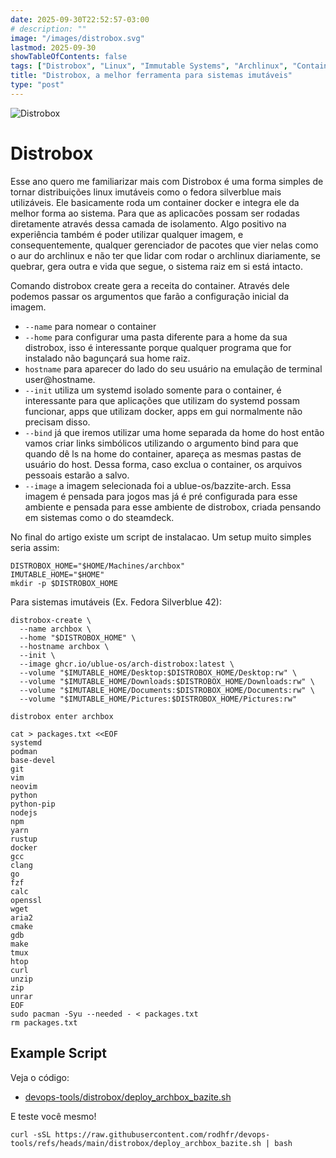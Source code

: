 ```yaml
---
date: 2025-09-30T22:52:57-03:00
# description: ""
image: "/images/distrobox.svg"
lastmod: 2025-09-30
showTableOfContents: false
tags: ["Distrobox", "Linux", "Immutable Systems", "Archlinux", "Containers"]
title: "Distrobox, a melhor ferramenta para sistemas imutáveis"
type: "post"
---
```

![Distrobox](/images/distrobox.svg "Uma caixa de pandora")

# Distrobox 

Esse ano quero me familiarizar mais com 
Distrobox é uma forma simples de tornar distribuições linux imutáveis como o fedora silverblue mais utilizáveis. Ele basicamente roda um container docker e integra ele da melhor forma ao sistema. Para que as aplicacões possam ser rodadas diretamente através dessa camada de isolamento.
Algo positivo na experiência também é poder utilizar qualquer imagem, e consequentemente, qualquer gerenciador de pacotes que vier nelas como o aur do archlinux e não ter que lidar com rodar o archlinux diariamente, se quebrar, gera outra e vida que segue, o sistema raiz em si está intacto.

Comando distrobox create gera a receita do container. Através dele podemos passar os argumentos que farão a configuração inicial da imagem. 
* `--name` para nomear o container
* `--home` para configurar uma pasta diferente para a home da sua distrobox, isso é interessante porque qualquer programa que for instalado não bagunçará sua home raiz.
* `hostname` para aparecer do lado do seu usuário na emulação de terminal user@hostname.
* `--init` utiliza um systemd isolado somente para o container, é interessante para que aplicações que utilizam do systemd possam funcionar, apps que utilizam docker, apps em gui normalmente não precisam disso.
* `--bind` já que iremos utilizar uma home separada da home do host então vamos criar links simbólicos utilizando o argumento bind para que quando dê ls na home do container, apareça as mesmas pastas de usuário do host. Dessa forma, caso exclua o container, os arquivos pessoais estarão a salvo.
* `--image` a imagem selecionada foi a ublue-os/bazzite-arch. Essa imagem é pensada para jogos mas já é pré configurada para esse ambiente e pensada para esse ambiente de distrobox, criada pensando em sistemas como o do steamdeck.

No final do artigo existe um script de instalacao. Um setup muito simples seria assim: 
```
DISTROBOX_HOME="$HOME/Machines/archbox"
IMUTABLE_HOME="$HOME"
mkdir -p $DISTROBOX_HOME
```

Para sistemas imutáveis (Ex. Fedora Silverblue 42):
```shell
distrobox-create \
  --name archbox \
  --home "$DISTROBOX_HOME" \
  --hostname archbox \
  --init \
  --image ghcr.io/ublue-os/arch-distrobox:latest \
  --volume "$IMUTABLE_HOME/Desktop:$DISTROBOX_HOME/Desktop:rw" \
  --volume "$IMUTABLE_HOME/Downloads:$DISTROBOX_HOME/Downloads:rw" \
  --volume "$IMUTABLE_HOME/Documents:$DISTROBOX_HOME/Documents:rw" \
  --volume "$IMUTABLE_HOME/Pictures:$DISTROBOX_HOME/Pictures:rw"
```

```shell
distrobox enter archbox
```

```shell
cat > packages.txt <<EOF
systemd
podman
base-devel
git
vim
neovim
python
python-pip
nodejs
npm
yarn
rustup
docker
gcc
clang
go
fzf
calc
openssl
wget
aria2
cmake
gdb
make
tmux
htop
curl
unzip
zip
unrar
EOF
sudo pacman -Syu --needed - < packages.txt
rm packages.txt
```

## Example Script
Veja o código:
* [devops-tools/distrobox/deploy_archbox_bazite.sh](https://github.com/rodhfr/devops-tools/blob/main/distrobox/deploy_archbox_bazite.sh)

E teste você mesmo! 
```shell
curl -sSL https://raw.githubusercontent.com/rodhfr/devops-tools/refs/heads/main/distrobox/deploy_archbox_bazite.sh | bash
```
